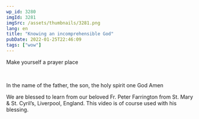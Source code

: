 ```yaml
---
wp_id: 3280
imgId: 3281
imgSrc: /assets/thumbnails/3281.png
lang: en
title: "Knowing an incomprehensible God"
pubDate: 2022-01-25T22:46:09
tags: ["wow"]
---
```


<!-- page: 6 -->

<p>Make yourself a prayer place</p>
<p>&nbsp;</p>
<p>In the name of the father, the son, the holy spirit one God Amen</p>
<p>We are blessed to learn from our beloved Fr. Peter Farrington from St. Mary &amp; St. Cyril&#8217;s, Liverpool, England. This video is of course used with his blessing.</p>
